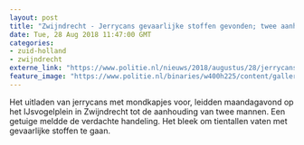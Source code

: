 ```yaml
---
layout: post
title: "Zwijndrecht - Jerrycans gevaarlijke stoffen gevonden; twee aanhoudingen"
date: Tue, 28 Aug 2018 11:47:00 GMT
categories: 
- zuid-holland 
- zwijndrecht 
externe_link: "https://www.politie.nl/nieuws/2018/augustus/28/jerrycans-gevaarlijke-stoffen-gevonden-twee-aanhoudingen.html"
feature_image: "https://www.politie.nl/binaries/w400h225/content/gallery/politie/stockfotos/drugs/vaten-gbl-in-laadruimte-vrachtauto.jpg"
---
```


Het uitladen van jerrycans met mondkapjes voor, leidden maandagavond op het IJsvogelplein in Zwijndrecht tot de aanhouding van twee mannen. Een getuige meldde de verdachte handeling. Het bleek om tientallen vaten met gevaarlijke stoffen te gaan.
